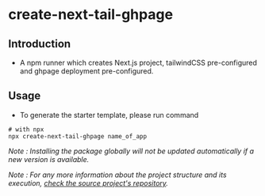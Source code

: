 # create-next-tail-ghpage

## Introduction

- A npm runner which creates Next.js project, tailwindCSS pre-configured and ghpage deployment pre-configured.

## Usage

- To generate the starter template, please run command

```console
# with npx
npx create-next-tail-ghpage name_of_app
```

_Note : Installing the package globally will not be updated automatically if a new version is available._

_Note : For any more information about the project structure and its execution, [check the source project's repository](https://github.com/afreet-co/next-tail-ghpage-ts)._
